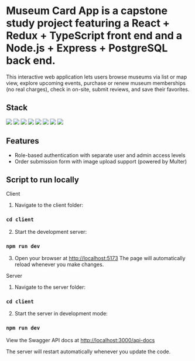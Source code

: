 # Museum Card App is a capstone study project featuring a React + Redux + TypeScript front end and a Node.js + Express + PostgreSQL back end.

This interactive web application lets users browse museums via list or map view, explore upcoming events, purchase or renew museum memberships (no real charges), check in on-site, submit reviews, and save their favorites.

## Stack
<img src="https://img.shields.io/badge/React-20232A?style=for-the-badge&logo=react&logoColor=61DAFB" /> <img src="https://img.shields.io/badge/Redux-593D88?style=for-the-badge&logo=redux&logoColor=white" /> <img src="https://img.shields.io/badge/TypeScript-007ACC?style=for-the-badge&logo=typescript&logoColor=white" /> <img src="https://img.shields.io/badge/Vite-B73BFE?style=for-the-badge&logo=vite&logoColor=FFD62E" /> <img src="https://img.shields.io/badge/Node%20js-339933?style=for-the-badge&logo=nodedotjs&logoColor=white" /> <img src="https://img.shields.io/badge/Express%20js-000000?style=for-the-badge&logo=express&logoColor=white" /> <img src="https://img.shields.io/badge/PostgreSQL-316192?style=for-the-badge&logo=postgresql&logoColor=white" /> <img src="https://img.shields.io/badge/Swagger-85EA2D?style=for-the-badge&logo=Swagger&logoColor=white" />

## Features
- Role-based authentication with separate user and admin access levels
- Order submission form with image upload support (powered by Multer)
  
## Script to run locally

Client

1. Navigate to the client folder:
   
  ### `cd client`

2. Start the development server:
   
  ### `npm run dev`

3. Open your browser at [http://localhost:5173](http://localhost:5173) 
  The page will automatically reload whenever you make changes.

Server

1. Navigate to the server folder:

  ### `cd client`

2. Start the server in development mode:

### `npm run dev`

View the Swagger API docs at [http://localhost:3000/api-docs](http://localhost:3000/api-docs)  

The server will restart automatically whenever you update the code.
